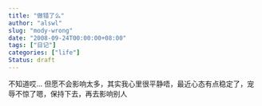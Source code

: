 ```yaml
---
title: "做错了么"
author: "alswl"
slug: "mody-wrong"
date: "2008-09-24T00:00:00+08:00"
tags: ["日记"]
categories: ["life"]
Status: draft
---
```


不知道哎… 但愿不会影响太多，其实我心里很平静唔，最近心态有点稳定了，宠辱不惊了嗯，保持下去，再去影响别人

